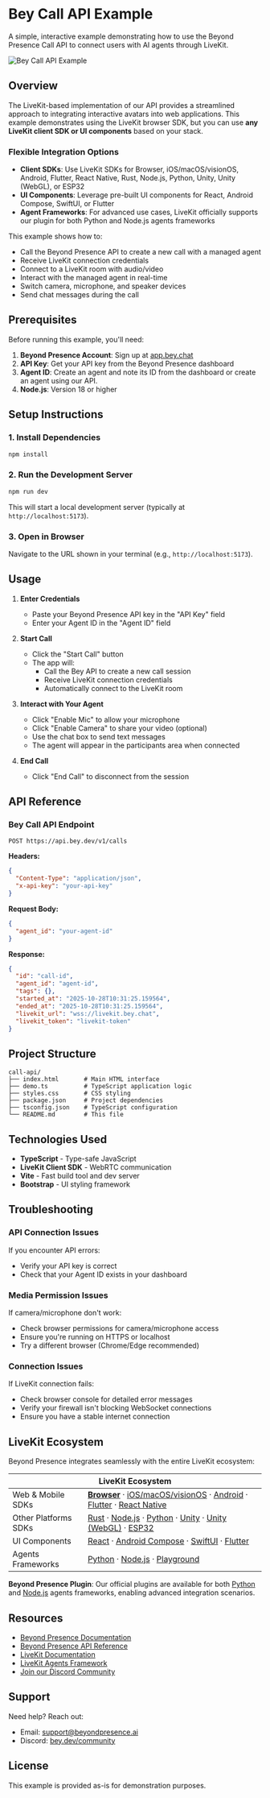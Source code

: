 # Bey Call API Example

A simple, interactive example demonstrating how to use the Beyond Presence Call API to connect users with AI agents through LiveKit.

![Bey Call API Example](demo.png)

## Overview

The LiveKit-based implementation of our API provides a streamlined approach to integrating interactive avatars into web applications. This example demonstrates using the LiveKit browser SDK, but you can use **any LiveKit client SDK or UI components** based on your stack.

### Flexible Integration Options

- **Client SDKs**: Use LiveKit SDKs for Browser, iOS/macOS/visionOS, Android, Flutter, React Native, Rust, Node.js, Python, Unity, Unity (WebGL), or ESP32
- **UI Components**: Leverage pre-built UI components for React, Android Compose, SwiftUI, or Flutter
- **Agent Frameworks**: For advanced use cases, LiveKit officially supports our plugin for both Python and Node.js agents frameworks

This example shows how to:
- Call the Beyond Presence API to create a new call with a managed agent
- Receive LiveKit connection credentials
- Connect to a LiveKit room with audio/video
- Interact with the managed agent in real-time
- Switch camera, microphone, and speaker devices
- Send chat messages during the call

## Prerequisites

Before running this example, you'll need:

1. **Beyond Presence Account**: Sign up at [app.bey.chat](https://app.bey.chat)
2. **API Key**: Get your API key from the Beyond Presence dashboard
3. **Agent ID**: Create an agent and note its ID from the dashboard or create an agent using our API.
4. **Node.js**: Version 18 or higher

## Setup Instructions

### 1. Install Dependencies

```bash
npm install
```

### 2. Run the Development Server

```bash
npm run dev
```

This will start a local development server (typically at `http://localhost:5173`).

### 3. Open in Browser

Navigate to the URL shown in your terminal (e.g., `http://localhost:5173`).

## Usage

1. **Enter Credentials**
   - Paste your Beyond Presence API key in the "API Key" field
   - Enter your Agent ID in the "Agent ID" field

2. **Start Call**
   - Click the "Start Call" button
   - The app will:
     - Call the Bey API to create a new call session
     - Receive LiveKit connection credentials
     - Automatically connect to the LiveKit room

3. **Interact with Your Agent**
   - Click "Enable Mic" to allow your microphone
   - Click "Enable Camera" to share your video (optional)
   - Use the chat box to send text messages
   - The agent will appear in the participants area when connected

4. **End Call**
   - Click "End Call" to disconnect from the session

## API Reference

### Bey Call API Endpoint

```
POST https://api.bey.dev/v1/calls
```

**Headers:**
```json
{
  "Content-Type": "application/json",
  "x-api-key": "your-api-key"
}
```

**Request Body:**
```json
{
  "agent_id": "your-agent-id"
}
```

**Response:**
```json
{
  "id": "call-id",
  "agent_id": "agent-id",
  "tags": {},
  "started_at": "2025-10-28T10:31:25.159564",
  "ended_at": "2025-10-28T10:31:25.159564",
  "livekit_url": "wss://livekit.bey.chat",
  "livekit_token": "livekit-token"
}
```

## Project Structure

```
call-api/
├── index.html       # Main HTML interface
├── demo.ts          # TypeScript application logic
├── styles.css       # CSS styling
├── package.json     # Project dependencies
├── tsconfig.json    # TypeScript configuration
└── README.md        # This file
```


## Technologies Used

- **TypeScript** - Type-safe JavaScript
- **LiveKit Client SDK** - WebRTC communication
- **Vite** - Fast build tool and dev server
- **Bootstrap** - UI styling framework

## Troubleshooting

### API Connection Issues

If you encounter API errors:
- Verify your API key is correct
- Check that your Agent ID exists in your dashboard


### Media Permission Issues

If camera/microphone don't work:
- Check browser permissions for camera/microphone access
- Ensure you're running on HTTPS or localhost
- Try a different browser (Chrome/Edge recommended)

### Connection Issues

If LiveKit connection fails:
- Check browser console for detailed error messages
- Verify your firewall isn't blocking WebSocket connections
- Ensure you have a stable internet connection

## LiveKit Ecosystem

Beyond Presence integrates seamlessly with the entire LiveKit ecosystem:

<table>
<thead><tr><th colspan="2">LiveKit Ecosystem</th></tr></thead>
<tbody>
<tr><td>Web & Mobile SDKs</td><td><b><a href="https://github.com/livekit/client-sdk-js">Browser</a></b> · <a href="https://github.com/livekit/client-sdk-swift">iOS/macOS/visionOS</a> · <a href="https://github.com/livekit/client-sdk-android">Android</a> · <a href="https://github.com/livekit/client-sdk-flutter">Flutter</a> · <a href="https://github.com/livekit/client-sdk-react-native">React Native</a></td></tr>
<tr><td>Other Platforms SDKs</td><td><a href="https://github.com/livekit/rust-sdks">Rust</a> · <a href="https://github.com/livekit/node-sdks">Node.js</a> · <a href="https://github.com/livekit/python-sdks">Python</a> · <a href="https://github.com/livekit/client-sdk-unity">Unity</a> · <a href="https://github.com/livekit/client-sdk-unity-web">Unity (WebGL)</a> · <a href="https://github.com/livekit/client-sdk-esp32">ESP32</a></td></tr>
<tr><td>UI Components</td><td><a href="https://github.com/livekit/components-js">React</a> · <a href="https://github.com/livekit/components-android">Android Compose</a> · <a href="https://github.com/livekit/components-swift">SwiftUI</a> · <a href="https://github.com/livekit/components-flutter">Flutter</a></td></tr>
<tr><td>Agents Frameworks</td><td><a href="https://github.com/livekit/agents">Python</a> · <a href="https://github.com/livekit/agents-js">Node.js</a> · <a href="https://github.com/livekit/agent-playground">Playground</a></td></tr>
</tbody>
</table>

**Beyond Presence Plugin**: Our official plugins are available for both [Python](https://docs.livekit.io/agents/models/avatar/plugins/bey/) and [Node.js](https://www.npmjs.com/package/@livekit/agents-plugin-bey) agents frameworks, enabling advanced integration scenarios.

## Resources

- [Beyond Presence Documentation](https://docs.bey.dev)
- [Beyond Presence API Reference](https://docs.bey.dev/api-reference)
- [LiveKit Documentation](https://docs.livekit.io)
- [LiveKit Agents Framework](https://docs.livekit.io/agents/)
- [Join our Discord Community](https://bey.dev/community)

## Support

Need help? Reach out:
- Email: <support@beyondpresence.ai>
- Discord: [bey.dev/community](https://bey.dev/community)

## License

This example is provided as-is for demonstration purposes.
